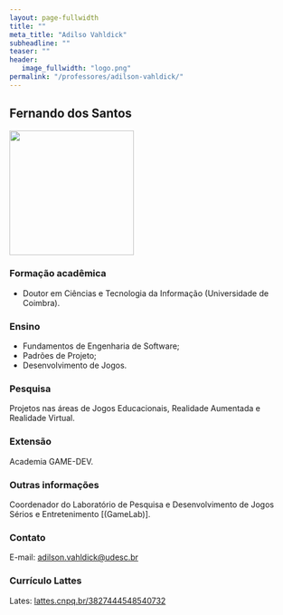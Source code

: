 ```yaml
---
layout: page-fullwidth
title: ""
meta_title: "Adilso Vahldick"
subheadline: ""
teaser: ""
header:
   image_fullwidth: "logo.png"
permalink: "/professores/adilson-vahldick/"
---
```


## **Fernando dos Santos**

<img class="img-responsive" src="{{site.urlimg}}foto-professor-adilson.png" width="220"/>

### **Formação acadêmica**

- Doutor em Ciências e Tecnologia da Informação (Universidade de Coimbra).

### **Ensino**

- Fundamentos de Engenharia de Software;
- Padrões de Projeto;
- Desenvolvimento de Jogos.

### **Pesquisa**

Projetos nas áreas de Jogos Educacionais, Realidade Aumentada e Realidade Virtual.

### **Extensão**

Academia GAME-DEV.

### **Outras informações**

Coordenador do Laboratório de Pesquisa e Desenvolvimento de Jogos Sérios e Entretenimento [(GameLab)].

### **Contato**

E-mail: adilson.vahldick@udesc.br

### **Currículo Lattes**

Lates: [lattes.cnpq.br/3827444548540732][av]

[av]: http://buscatextual.cnpq.br/buscatextual/visualizacv.do?metodo=apresentar&id=K4711690P0

[gamelab]: https://www.udesc.br/ceavi/gamelab